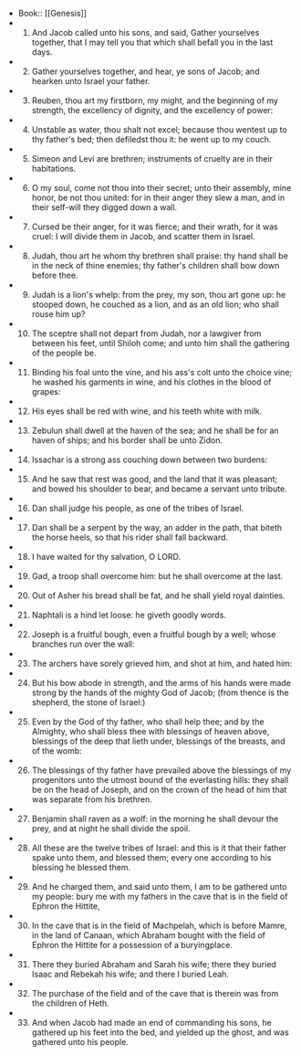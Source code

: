 - Book:: [[Genesis]]
- 1. And Jacob called unto his sons, and said, Gather yourselves together, that I may tell you that which shall befall you in the last days.
- 2. Gather yourselves together, and hear, ye sons of Jacob; and hearken unto Israel your father.
- 3. Reuben, thou art my firstborn, my might, and the beginning of my strength, the excellency of dignity, and the excellency of power:
- 4. Unstable as water, thou shalt not excel; because thou wentest up to thy father's bed; then defiledst thou it: he went up to my couch.
- 5. Simeon and Levi are brethren; instruments of cruelty are in their habitations.
- 6. O my soul, come not thou into their secret; unto their assembly, mine honor, be not thou united: for in their anger they slew a man, and in their self-will they digged down a wall.
- 7. Cursed be their anger, for it was fierce; and their wrath, for it was cruel: I will divide them in Jacob, and scatter them in Israel.
- 8. Judah, thou art he whom thy brethren shall praise: thy hand shall be in the neck of thine enemies; thy father's children shall bow down before thee.
- 9. Judah is a lion's whelp: from the prey, my son, thou art gone up: he stooped down, he couched as a lion, and as an old lion; who shall rouse him up?
- 10. The sceptre shall not depart from Judah, nor a lawgiver from between his feet, until Shiloh come; and unto him shall the gathering of the people be.
- 11. Binding his foal unto the vine, and his ass's colt unto the choice vine; he washed his garments in wine, and his clothes in the blood of grapes:
- 12. His eyes shall be red with wine, and his teeth white with milk.
- 13. Zebulun shall dwell at the haven of the sea; and he shall be for an haven of ships; and his border shall be unto Zidon.
- 14. Issachar is a strong ass couching down between two burdens:
- 15. And he saw that rest was good, and the land that it was pleasant; and bowed his shoulder to bear, and became a servant unto tribute.
- 16. Dan shall judge his people, as one of the tribes of Israel.
- 17. Dan shall be a serpent by the way, an adder in the path, that biteth the horse heels, so that his rider shall fall backward.
- 18. I have waited for thy salvation, O LORD.
- 19. Gad, a troop shall overcome him: but he shall overcome at the last.
- 20. Out of Asher his bread shall be fat, and he shall yield royal dainties.
- 21. Naphtali is a hind let loose: he giveth goodly words.
- 22. Joseph is a fruitful bough, even a fruitful bough by a well; whose branches run over the wall:
- 23. The archers have sorely grieved him, and shot at him, and hated him:
- 24. But his bow abode in strength, and the arms of his hands were made strong by the hands of the mighty God of Jacob; (from thence is the shepherd, the stone of Israel:)
- 25. Even by the God of thy father, who shall help thee; and by the Almighty, who shall bless thee with blessings of heaven above, blessings of the deep that lieth under, blessings of the breasts, and of the womb:
- 26. The blessings of thy father have prevailed above the blessings of my progenitors unto the utmost bound of the everlasting hills: they shall be on the head of Joseph, and on the crown of the head of him that was separate from his brethren.
- 27. Benjamin shall raven as a wolf: in the morning he shall devour the prey, and at night he shall divide the spoil.
- 28. All these are the twelve tribes of Israel: and this is it that their father spake unto them, and blessed them; every one according to his blessing he blessed them.
- 29. And he charged them, and said unto them, I am to be gathered unto my people: bury me with my fathers in the cave that is in the field of Ephron the Hittite,
- 30. In the cave that is in the field of Machpelah, which is before Mamre, in the land of Canaan, which Abraham bought with the field of Ephron the Hittite for a possession of a buryingplace.
- 31. There they buried Abraham and Sarah his wife; there they buried Isaac and Rebekah his wife; and there I buried Leah.
- 32. The purchase of the field and of the cave that is therein was from the children of Heth.
- 33. And when Jacob had made an end of commanding his sons, he gathered up his feet into the bed, and yielded up the ghost, and was gathered unto his people.

